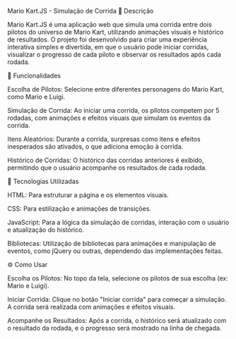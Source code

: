 Mario Kart.JS - Simulação de Corrida
📜 Descrição

Mario Kart.JS é uma aplicação web que simula uma corrida entre dois pilotos do universo de Mario Kart, utilizando animações visuais e histórico de resultados. O projeto foi desenvolvido para criar uma experiência interativa simples e divertida, em que o usuário pode iniciar corridas, visualizar o progresso de cada piloto e observar os resultados após cada rodada.

🚀 Funcionalidades

Escolha de Pilotos: Selecione entre diferentes personagens do Mario Kart, como Mario e Luigi.

Simulação de Corrida: Ao iniciar uma corrida, os pilotos competem por 5 rodadas, com animações e efeitos visuais que simulam os eventos da corrida.

Itens Aleatórios: Durante a corrida, surpresas como itens e efeitos inesperados são ativados, o que adiciona emoção à corrida.

Histórico de Corridas: O histórico das corridas anteriores é exibido, permitindo que o usuário acompanhe os resultados de cada rodada.

🔧 Tecnologias Utilizadas

HTML: Para estruturar a página e os elementos visuais.

CSS: Para estilização e animações de transições.

JavaScript: Para a lógica da simulação de corridas, interação com o usuário e atualização do histórico.

Bibliotecas: Utilização de bibliotecas para animações e manipulação de eventos, como jQuery ou outras, dependendo das implementações feitas.

⚙️ Como Usar

Escolha os Pilotos: No topo da tela, selecione os pilotos de sua escolha (ex: Mario e Luigi).

Iniciar Corrida: Clique no botão "Iniciar corrida" para começar a simulação. A corrida será realizada com animações e efeitos visuais.

Acompanhe os Resultados: Após a corrida, o histórico será atualizado com o resultado da rodada, e o progresso será mostrado na linha de chegada.
